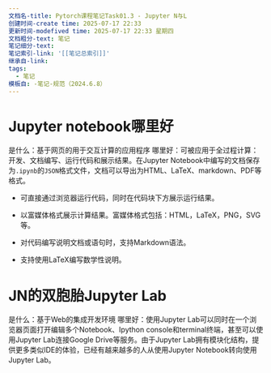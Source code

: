 ```yaml
---
文档名-title: Pytorch课程笔记Task01.3 - Jupyter N与L
创建时间-create time: 2025-07-17 22:33
更新时间-modefived time: 2025-07-17 22:33 星期四
文档粗分-text: 笔记
笔记细分-text: 
笔记索引-link: '[[笔记总索引]]'
继承自-link: 
tags:
  - 笔记
模板自: -笔记-规范（2024.6.8）
---
```


# Jupyter notebook哪里好

是什么：基于网页的用于交互计算的应用程序
哪里好：可被应用于全过程计算：开发、文档编写、运行代码和展示结果。在Jupyter Notebook中编写的文档保存为`.ipynb`的`JSON`格式文件，文档可以导出为HTML、LaTeX、markdown、PDF等格式。
- 可直接通过浏览器运行代码，同时在代码块下方展示运行结果。
    
- 以富媒体格式展示计算结果。富媒体格式包括：HTML，LaTeX，PNG，SVG等。
    
- 对代码编写说明文档或语句时，支持Markdown语法。
    
- 支持使用LaTeX编写数学性说明。

# JN的双胞胎Jupyter Lab
是什么：基于Web的集成开发环境
哪里好：使用Jupyter Lab可以同时在一个浏览器页面打开编辑多个Notebook、Ipython console和terminal终端，甚至可以使用Jupyter Lab连接Google Drive等服务。由于Jupyter Lab拥有模块化结构，提供更多类似IDE的体验，已经有越来越多的人从使用Jupyter Notebook转向使用Jupyter Lab。